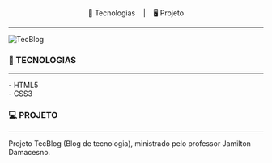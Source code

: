 
<p align="center">
<g-emoji class="g-emoji" alias="rocket">🚀</g-emoji>
Tecnologias
</a></h1>
&nbsp;&nbsp;&nbsp;|&nbsp;&nbsp;&nbsp;
<g-emoji class="g-emoji" alias="computer">🖥️</g-emoji>
Projeto
</a>
</p><hr>
  
<img alt="TecBlog" src="https://ik.imagekit.io/atnyozbx9v/Tecblog_yLsnjECaw.jpg"> 


### 🚀 TECNOLOGIAS
<hr>
- HTML5<br>
- CSS3<br>

### 💻 PROJETO
<hr>

Projeto TecBlog (Blog de tecnologia), ministrado pelo professor Jamilton Damacesno. 


